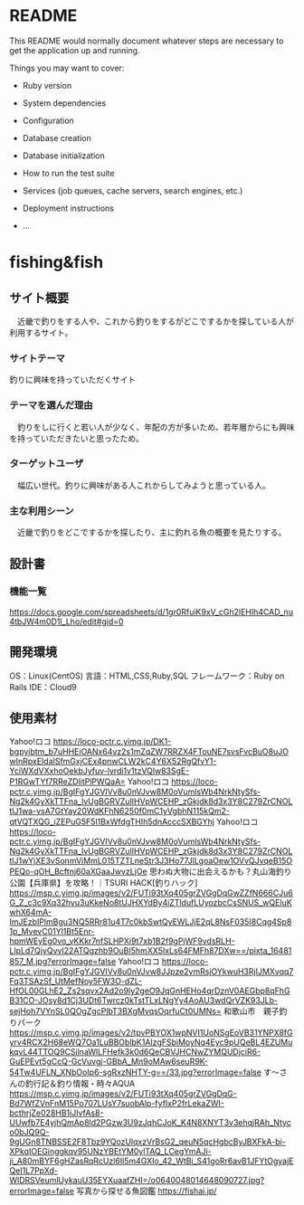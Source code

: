 # README

This README would normally document whatever steps are necessary to get the
application up and running.

Things you may want to cover:

* Ruby version

* System dependencies

* Configuration

* Database creation

* Database initialization

* How to run the test suite

* Services (job queues, cache servers, search engines, etc.)

* Deployment instructions

* ...

# fishing&fish

## サイト概要
　近畿で釣りをする人や、これから釣りをするがどこでするかを探している人が利用するサイト。

### サイトテーマ
釣りに興味を持っていただくサイト

### テーマを選んだ理由
　釣りをしに行くと若い人が少なく、年配の方が多いため、若年層からにも興味を持っていただきたいと思ったため。

### ターゲットユーザ
　幅広い世代。釣りに興味がある人これからしてみようと思っている人。

### 主な利用シーン
　近畿で釣りをどこでするかを探したり、主に釣れる魚の概要を見たりする。

## 設計書


### 機能一覧
https://docs.google.com/spreadsheets/d/1gr0RfuiK9xV_cGh2lEHIh4CAD_nu4tbJW4m0D1l_Lho/edit#gid=0

## 開発環境
 OS：Linux(CentOS)
 言語：HTML,CSS,Ruby,SQL
 フレームワーク：Ruby on Rails
 IDE：Cloud9

## 使用素材
Yahoo!ロコ
https://loco-pctr.c.yimg.jp/DK1-bgpyibtm_b7uHHEiOANx64vz2s1mZqZW7RRZX4FTouNE7svsFvcBuO8uJOwInRpxEIdalSfmGxjCEx4pnwCLW2kC4Y6X52RgQfvY1-YciWXdVXxhoOekbJyfuv-lvrdi1v1tzVQlw83SgE-P1RGwTYf7RReZDlitPlPWQaA=
Yahoo!ロコ
https://loco-pctr.c.yimg.jp/BgIFgYJGVIVv8u0nVJvw8M0oVumlsWb4NrkNtySfs-Ng2k4GyXkTTFna_lvUgBGRVZulIHVpWCEHP_zGkjdk8d3x3Y8C279ZrCNOLtlJ1wa-vsA7GtYay20WdKFhN6250f0mC1yVgbhN115kQm2-qtVQTXQG_iZEPuG5F5I1BxWfdgTHIh5dnAcccSXBGYhj
Yahoo!ロコ
https://loco-pctr.c.yimg.jp/BgIFgYJGVIVv8u0nVJvw8M0oVumlsWb4NrkNtySfs-Ng2k4GyXkTTFna_lvUgBGRVZulIHVpWCEHP_zGkjdk8d3x3Y8C279ZrCNOLtlJ1wYjXE3vSonmViMmL015TZTLneStr3J3Ho77JlLgoaOew1OVvQJvqeB15OPEQo-qOH_Bcftnj60aXGaaJwvzLjOe
思わぬ大物に出会えるかも？丸山海釣り公園【兵庫県】を攻略！｜TSURI HACK[釣りハック]
https://msp.c.yimg.jp/images/v2/FUTi93tXq405grZVGgDqGwZZfN666CJu6G_Z_c3c9Xq32hyu3uKkeNo8tUJHXYdBy4iZTldufLUyozbcCsSNUS_wQEIuKwhX64mA-ImJEzbIPlmBgu3NQ5RRr81u4T7c0kbSwtQyEWLJjE2qL8NsF035I8Cqg4Sp81p_MvevC01Yl1Bt5Enr-hpmWEyEg0vo_vKKkr7nfSLHPXi9t7xb1B2f9gPjWF9vdsRLH-LlpLd7QjyQvvl22ATQgzhb9OuBI5hmXX5IxLs64FMFh87DXw==/pixta_16481857_M.jpg?errorImage=false
Yahoo!ロコ
https://loco-pctr.c.yimg.jp/BgIFgYJGVIVv8u0nVJvw8JJpze2ymRsjOYkwuH3RjIJMXvqq7Fq3TSAzSf_UtMefNoy5FW3O-dZL-HfOL00GLhE2_Zs2sqvx2Ad2o9ly2geO9JqGnHEHo4qrDznV0AEGbp8qFhGB31CO-JOsy8d1Cj3UDt6Twrcz0kTstTLxLNgYy4AoAU3wdQrVZK93JLb-sejHoh7VYnSL0QOgZgcPlbT3BXgMvqsOqrfuCt0UMNs=
和歌山市　親子釣りパーク
https://msp.c.yimg.jp/images/v2/tpvPBYOX1wpNVI1UoNSgEoVB31YNPX8fGyrv4RCX2H68eWQ7Oa1LuBBOblbK1AIzgFSbiMoyNq4Eyc9pUQeBL4EZUMukqvL44TTOQ9CSilnaWlLFHefk3k0d6QeCBVJHCNwZYMQUDjciR6-GuEPEvt5gCcQ-GcVuvgj-GBbA_Mn9oMAw6seuR9K-54Tw4UFLN_XNbOoIp6-sgRxzNHTY-g==/33.jpg?errorImage=false
す〜さんの釣行記＆釣り情報・時々AQUA
https://msp.c.yimg.jp/images/v2/FUTi93tXq405grZVGgDqG-Bd7WfZVnFnM15Po707LUsY7suobAlp-fyfIxP2frLekaZWI-bcthrjZe028HB1iJlvfAs8-UUwfb7E4yjhQmAp8ld2PGzw3U9zJqhCJoK_K4N8XNYT3v3ehqjRAh_Ntyco0bJQ9Q-9gUGn8TNBSSE2F8Tbz9YQozUlqxzVrBsG2_qeuN5qcHgbcByJBXFkA-bi-XPkqIOEGinggkqv95UNzYBEtYM0ylTAQ_LCegYmAJi-ji_A80mBYF6gHZasRqRcUzl6Il5m4GXIo_42_WtBi_S41goRr6avB1JFYtOgyajEQeI1L7PpXd-WlDRSVeumlUykauU35EYXuaafZHI=/o0640048014648090727.jpg?errorImage=false
写真から探せる魚図鑑
https://fishai.jp/

